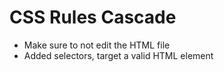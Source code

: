 # CSS Rules Cascade

- Make sure to not edit the HTML file
- Added selectors, target a valid HTML element
